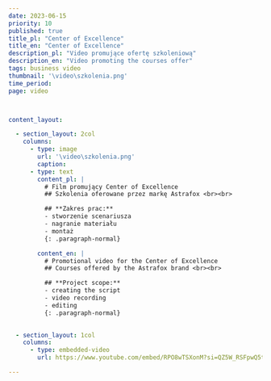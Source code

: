 ```yaml
---
date: 2023-06-15
priority: 10
published: true
title_pl: "Center of Excellence"
title_en: "Center of Excellence"
description_pl: "Video promujące ofertę szkoleniową"
description_en: "Video promoting the courses offer"
tags: business video
thumbnail: '\video\szkolenia.png'
time_period:
page: video



content_layout:

  - section_layout: 2col
    columns:
      - type: image
        url: '\video\szkolenia.png'
        caption: 
      - type: text
        content_pl: |
          # Film promujący Center of Excellence 
          ## Szkolenia oferowane przez markę Astrafox <br><br>

          ## **Zakres prac:**
          - stworzenie scenariusza
          - nagranie materiału
          - montaż
          {: .paragraph-normal}

        content_en: |
          # Promotional video for the Center of Excellence
          ## Courses offered by the Astrafox brand <br><br>

          ## **Project scope:**
          - creating the script
          - video recording
          - editing
          {: .paragraph-normal}  
          

  - section_layout: 1col
    columns:
      - type: embedded-video
        url: https://www.youtube.com/embed/RPO8wTSXonM?si=QZ5W_RSFpwQ5tTKq

---
```




